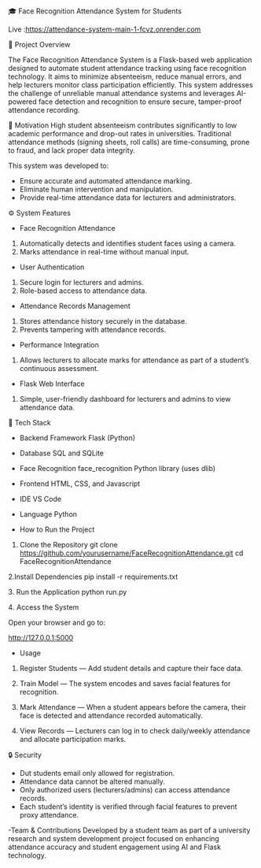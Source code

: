 🎓 Face Recognition Attendance System for Students

Live :https://attendance-system-main-1-fcvz.onrender.com

📘 Project Overview

The Face Recognition Attendance System is a Flask-based web application designed to automate student attendance tracking using face recognition technology.
It aims to minimize absenteeism, reduce manual errors, and help lecturers monitor class participation efficiently.
This system addresses the challenge of unreliable manual attendance systems and leverages AI-powered face detection
and recognition to ensure secure, tamper-proof attendance recording.

🧠 Motivation
High student absenteeism contributes significantly to low academic performance and drop-out rates in universities.
Traditional attendance methods (signing sheets, roll calls) are time-consuming, prone to fraud, and lack proper data integrity.

This system was developed to:

- Ensure accurate and automated attendance marking.
- Eliminate human intervention and manipulation.
- Provide real-time attendance data for lecturers and administrators.

⚙️ System Features
- Face Recognition Attendance
1. Automatically detects and identifies student faces using a camera.
2. Marks attendance in real-time without manual input.

- User Authentication

1. Secure login for lecturers and admins.
2. Role-based access to attendance data.

- Attendance Records Management
1. Stores attendance history securely in the database.
2. Prevents tampering with attendance records.

- Performance Integration
1. Allows lecturers to allocate marks for attendance as part of a student’s continuous assessment.

- Flask Web Interface
1. Simple, user-friendly dashboard for lecturers and admins to view attendance data.

🧩 Tech Stack

- Backend Framework	Flask (Python)
- Database	SQL and SQLite 
- Face Recognition	face_recognition Python library (uses dlib)
- Frontend	HTML, CSS, and Javascript
- IDE	 VS Code
- Language	Python 

- How to Run the Project
1. Clone the Repository
git clone https://github.com/yourusername/FaceRecognitionAttendance.git
cd FaceRecognitionAttendance

 2.Install Dependencies
pip install -r requirements.txt

3️. Run the Application
python run.py

4️. Access the System

Open your browser and go to:

http://127.0.0.1:5000

- Usage

1. Register Students — Add student details and capture their face data. 

2. Train Model — The system encodes and saves facial features for recognition.

3. Mark Attendance — When a student appears before the camera, their face is detected and attendance recorded automatically.

4. View Records — Lecturers can log in to check daily/weekly attendance and allocate participation marks.

🔒 Security

- Dut students email only allowed for registration.
- Attendance data cannot be altered manually.
- Only authorized users (lecturers/admins) can access attendance records.
- Each student’s identity is verified through facial features to prevent proxy attendance.

-Team & Contributions
Developed by a student team as part of a university research and system development project focused on enhancing attendance accuracy and student engagement using AI and Flask technology.
